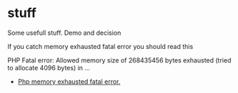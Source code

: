 # stuff
Some usefull stuff. Demo and decision



                             
If you catch memory exhausted fatal error you should read this

PHP Fatal error:  Allowed memory size of 268435456 bytes exhausted (tried to allocate 4096 bytes) in ...

- [Php memory exhausted fatal error. ](https://github.com/stepchik/stuff/blob/php_memory_problem/Readme.md)
